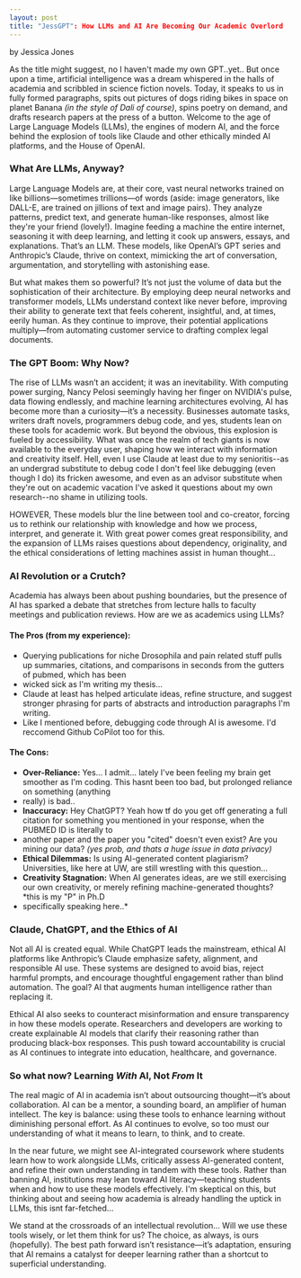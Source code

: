 ```yaml
---
layout: post
title: "JessGPT": How LLMs and AI Are Becoming Our Academic Overlord
---
```

by Jessica Jones


As the title might suggest, no I haven't made my own GPT..yet.. But once upon a time, artificial intelligence was a dream whispered in the halls of academia and scribbled
in science fiction novels. Today, it speaks to us in fully formed paragraphs, spits out pictures of dogs riding bikes in space on planet Banana *(in the style of Dali of
course)*, spins poetry on demand, and drafts research papers at the press of a button. Welcome to the age of Large Language Models (LLMs), the engines of modern AI, and the
force behind the explosion of tools like Claude and other ethically minded AI platforms, and the House of OpenAI.

### **What Are LLMs, Anyway?**
Large Language Models are, at their core, vast neural networks trained on like billions—sometimes trillions—of words (aside: image generators, like DALL-E, are trained on
jillions of text and image pairs).  They analyze patterns, predict text, and generate human-like responses, almost like they're your friend (lovely!). Imagine feeding a
machine the entire internet, seasoning it with deep learning, and letting it cook up answers, essays, and explanations. That’s an LLM. These models, like OpenAI’s GPT
series and Anthropic’s Claude, thrive on context, mimicking the art of conversation, argumentation, and storytelling with astonishing ease.

But what makes them so powerful? It’s not just the volume of data but the sophistication of their architecture. By employing deep neural networks and transformer models,
LLMs understand context like never before, improving their ability to generate text that feels coherent, insightful, and, at times, eerily human. As they continue to
improve, their potential applications multiply—from automating customer service to drafting complex legal documents.

### **The GPT Boom: Why Now?**
The rise of LLMs wasn’t an accident; it was an inevitability. With computing power surging, Nancy Pelosi seemingly having her finger on NVIDIA's pulse, data flowing
endlessly, and machine learning architectures evolving, AI has become more than a curiosity—it’s a necessity. Businesses automate tasks, writers draft novels, programmers
debug code, and yes, students lean on these tools for academic work. But beyond the obvious, this explosion is fueled by accessibility. What was once the realm of tech
giants is now available to the everyday user, shaping how we interact with information and creativity itself. Hell, even I use Claude at least due to my senioritis--as an
undergrad substitute to debug code I don't feel like debugging (even though I do) its fricken awesome, and even as an advisor substitute when they're out on academic
vacation I've asked it questions about my own research--no shame in utilizing tools.

HOWEVER, These models blur the line between tool and co-creator, forcing us to rethink our relationship with knowledge and how we process, interpret, and generate it. With
great power comes great responsibility, and the expansion of LLMs raises questions about dependency, originality, and the ethical considerations of letting machines assist
in human thought... 

### **AI Revolution or a Crutch?**
Academia has always been about pushing boundaries, but the presence of AI has sparked a debate that stretches from lecture halls to faculty meetings and publication
reviews. How are we as academics using LLMs?

#### **The Pros (from my experience):**
- Querying publications for niche Drosophila and pain related stuff pulls up summaries, citations, and comparisons in seconds from the gutters of pubmed, which has been
- wicked sick as I'm writing my thesis...
- Claude at least has helped articulate ideas, refine structure, and suggest stronger phrasing for parts of abstracts and introduction paragraphs I'm writing.
- Like I mentioned before, debugging code through AI is awesome. I'd reccomend Github CoPilot too for this.

#### **The Cons:**
- **Over-Reliance:** Yes... I admit... lately I've been feeling my brain get smoother as I'm coding. This hasnt been too bad, but prolonged reliance on something (anything
- really) is bad..
- **Inaccuracy:** Hey ChatGPT? Yeah how tf do you get off generating a full citation for something you mentioned in your response, when the PUBMED ID is literally to
- another paper and the paper you "cited" doesn't even exist? Are you mining our data? *(yes prob, and thats a huge issue in data privacy)*
- **Ethical Dilemmas:** Is using AI-generated content plagiarism? Universities, like here at UW, are still wrestling with this question...
- **Creativity Stagnation:** When AI generates ideas, are we still exercising our own creativity, or merely refining machine-generated thoughts? *this is my "P" in Ph.D
- specifically speaking here..*

### **Claude, ChatGPT, and the Ethics of AI**
Not all AI is created equal. While ChatGPT leads the mainstream, ethical AI platforms like Anthropic’s Claude emphasize safety, alignment, and responsible AI use. These
systems are designed to avoid bias, reject harmful prompts, and encourage thoughtful engagement rather than blind automation. The goal? AI that augments human intelligence
rather than replacing it.

Ethical AI also seeks to counteract misinformation and ensure transparency in how these models operate. Researchers and developers are working to create explainable AI
models that clarify their reasoning rather than producing black-box responses. This push toward accountability is crucial as AI continues to integrate into education,
healthcare, and governance.

### **So what now? Learning *With* AI, Not *From* It**
The real magic of AI in academia isn’t about outsourcing thought—it’s about collaboration. AI can be a mentor, a sounding board, an amplifier of human intellect. The key is
balance: using these tools to enhance learning without diminishing personal effort. As AI continues to evolve, so too must our understanding of what it means to learn, to
think, and to create.

In the near future, we might see AI-integrated coursework where students learn how to work alongside LLMs, critically assess AI-generated content, and refine their own
understanding in tandem with these tools. Rather than banning AI, institutions may lean toward AI literacy—teaching students when and how to use these models effectively.
I'm skeptical on this, but thinking about and seeing how academia is already handling the uptick in LLMs, this isnt far-fetched...

We stand at the crossroads of an intellectual revolution... Will we use these tools wisely, or let them think for us? The choice, as always, is ours (hopefully). The best
path forward isn’t resistance—it’s adaptation, ensuring that AI remains a catalyst for deeper learning rather than a shortcut to superficial understanding.
